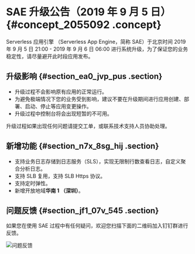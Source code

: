 # SAE 升级公告（2019 年 9 月 5 日） {#concept_2055092 .concept}

Serverless 应用引擎 （Serverless App Engine，简称 SAE）于北京时间 2019 年 9 月 5 日 21:00 - 2019 年 9 月 6 日 06:00 进行系统升级，为了保证您的业务稳定性，请尽量避开此时段应用发布。

## 升级影响 {#section_ea0_jvp_pus .section}

-   升级过程不会影响原有应用的正常运行。
-   为避免极端情况下您的业务受到影响，建议不要在升级期间进行应用创建、部署、启动、停止等应用变更操作。
-   升级过程中控制台将会出现短暂的不可用。

升级过程如果出现任何问题请提交工单，或联系技术支持人员协助处理。

## 新增功能 {#section_n7x_8sg_hij .section}

-   支持业务日志存储到日志服务（SLS），实现无限制行数查看日志，自定义聚合分析日志。
-   支持 SLB 复用，支持 SLB Https 协议。
-   支持定时弹性。
-   新增开放地域**华南 1 （深圳）**。

## 问题反馈 {#section_jf1_07v_545 .section}

如果您在使用 SAE 过程中有任何疑问，欢迎您扫描下面的二维码加入钉钉群进行反馈。

![问题反馈](https://aliware-images.oss-cn-hangzhou.aliyuncs.com/edas/EDAS-Serverless/Serverless-client-group.png)


